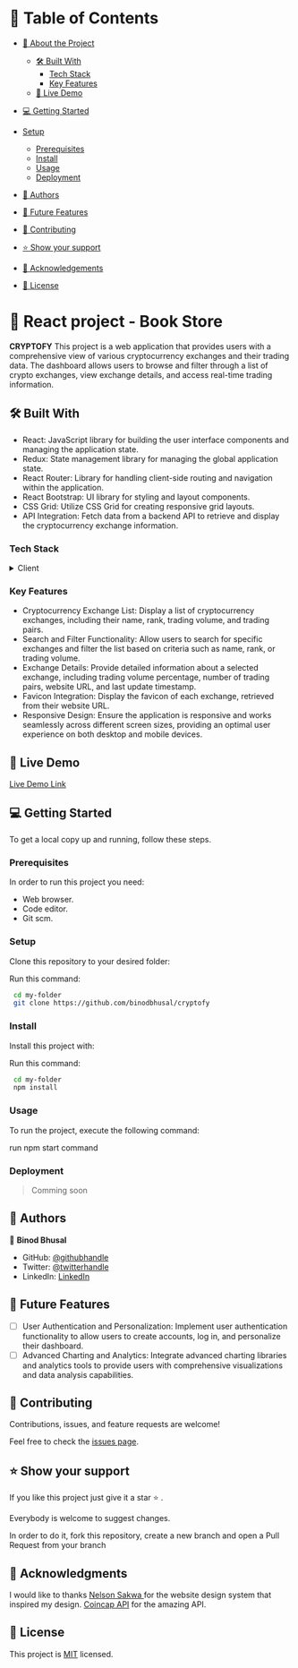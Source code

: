 # 📗 Table of Contents

- [📖 About the Project](#about-project)
  - [🛠 Built With](#built-with)
    - [Tech Stack](#tech-stack)
    - [Key Features](#key-features)
  - [🚀 Live Demo](#live-demo)
- [💻 Getting Started](#getting-started)
- [Setup](#setup)
  - [Prerequisites](#prerequisites)
  - [Install](#install)
  - [Usage](#usage)
  - [Deployment](#deployment)
- [👥 Authors](#authors)

- [🔭 Future Features](#future-features)

- [🤝 Contributing](#contributing)

- [⭐️ Show your support](#support)
 
- [🙏 Acknowledgements](#acknowledgements)

- [📝 License](#license)


# 📖  React project - Book Store <a name="about-project"></a>

**CRYPTOFY**  This project is a web application that provides users with a comprehensive view of various cryptocurrency exchanges and their trading data. The dashboard allows users to browse and filter through a list of crypto exchanges, view exchange details, and access real-time trading information.

## 🛠 Built With <a name="built-with"></a>
- React: JavaScript library for building the user interface components and managing the application state.
- Redux: State management library for managing the global application state.
- React Router: Library for handling client-side routing and navigation within the application.
- React Bootstrap: UI library for styling and layout components.
- CSS Grid: Utilize CSS Grid for creating responsive grid layouts.
- API Integration: Fetch data from a backend API to retrieve and display the cryptocurrency exchange information.

### Tech Stack <a name="tech-stack"></a>

<details>
    <summary>Client</summary>
        <ul>
            <li><a  href="https://developer.mozilla.org/en-US/docs/Web/HTML">React JS</a></li>
        </ul>
        <ul>
            <li><a  href="https://developer.mozilla.org/en-US/docs/Web/CSS">Redux</a></li>
        </ul>
        <ul>
            <li><a  href="https://github.com/microverseinc/curriculum-html-css/blob/main/articles/javascript_best_practices.md">HMTL/CSS</a></li>
        </ul>
</details>

### Key Features <a name="key-features"></a>
- Cryptocurrency Exchange List: Display a list of cryptocurrency exchanges, including their name, rank, trading volume, and trading pairs.
- Search and Filter Functionality: Allow users to search for specific exchanges and filter the list based on criteria such as name, rank, or trading volume.
- Exchange Details: Provide detailed information about a selected exchange, including trading volume percentage, number of trading pairs, website URL, and last update timestamp.
- Favicon Integration: Display the favicon of each exchange, retrieved from their website URL.
- Responsive Design: Ensure the application is responsive and works seamlessly across different screen sizes, providing an optimal user experience on both desktop and mobile devices.
## 🚀 Live Demo <a name="live-demo"></a>
[ Live Demo Link](https://cryptofy.onrender.com/)
## 💻 Getting Started <a name="getting-started"></a>

To get a local copy up and running, follow these steps.

### Prerequisites

In order to run this project you need:

- Web browser.
- Code editor.
- Git scm.

### Setup

Clone this repository to your desired folder:

Run this command: 

```sh
 cd my-folder
 git clone https://github.com/binodbhusal/cryptofy
```
### Install

Install this project with:

Run this command:

```sh
 cd my-folder
 npm install
```
### Usage

To run the project, execute the following command:

 run npm start command 

### Deployment

> Comming soon

## 👥 Authors <a name="getting-started"></a>

👤 **Binod Bhusal**
- GitHub: [@githubhandle](https://github.com/binodbhusal)
- Twitter: [@twitterhandle](https://twitter.com/Binod_ironLad)
- LinkedIn: [LinkedIn](https://www.linkedin.com/in/binodbhusal)

## 🔭 Future Features <a name="future-features"></a>

- [ ] User Authentication and Personalization: Implement user authentication functionality to allow users to create accounts, log in, and personalize their dashboard.
- [ ] Advanced Charting and Analytics: Integrate advanced charting libraries and analytics tools to provide users with comprehensive visualizations and data analysis capabilities. 

## 🤝 Contributing <a name="contributing"></a>

Contributions, issues, and feature requests are welcome!

Feel free to check the [issues page](../../issues/).

## ⭐️ Show your support <a name="support"></a>

If you like this project just give it a star ⭐️ .

Everybody is welcome to suggest changes.

In order to do it, fork this repository, create a new branch and open a Pull Request from your branch

## 🙏 Acknowledgments <a name="acknowledgements"></a>
I would like to thanks 
[Nelson Sakwa ](https://creativecommons.org/licenses/by-nc/4.0/)for the website design system that inspired my design.
[Coincap API]( https://api.coincap.io/v2/exchanges/') for the amazing API.
## 📝 License <a name="license"></a>

This project is [MIT](./LICENSE.md) licensed.
